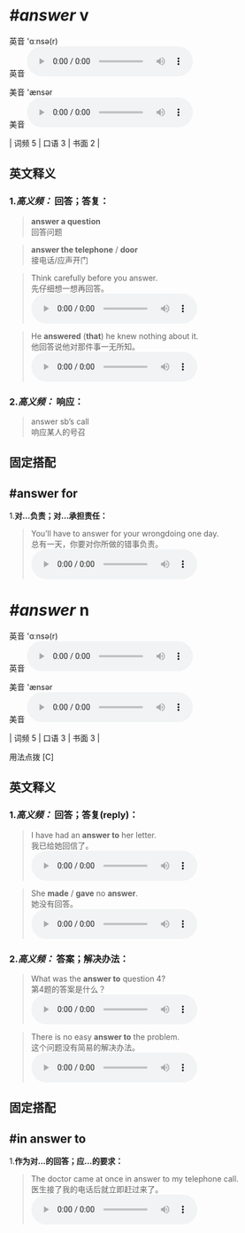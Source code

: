 # ***\#answer*** v
英音 'ɑːnsə(r)  
英音
<audio src="./media/answer-B.aac" controls="controls"></audio>

美音 'ænsər  
美音
<audio src="./media/answer.aac" controls="controls"></audio>



| 词频 5 | 口语 3 | 书面 2 |  

英文释义
---
### 1.*高义频：* **回答；答复：**  

 > **answer a question**  
 > 回答问题    

 > **answer the telephone** / **door**  
 > 接电话/应声开门    

 > Think carefully before you answer.  
 > 先仔细想一想再回答。    
<audio src="./media/5-answer.aac" controls="controls"></audio>

 > He **answered** (**that**) he knew nothing about it.  
 > 他回答说他对那件事一无所知。    
<audio src="./media/answer-103_AAC.aac" controls="controls"></audio>

### 2.*高义频：* **响应：**  

 > answer sb’s call  
 > 响应某人的号召    


固定搭配
---
## \#answer for
1.**对…负责；对…承担责任：**  

 > You’ll have to answer for your wrongdoing one day.  
 > 总有一天，你要对你所做的错事负责。    
<audio src="./media/8-answer.aac" controls="controls"></audio>


# ***\#answer*** n
英音 'ɑːnsə(r)  
英音
<audio src="./media/answer-B.aac" controls="controls"></audio>

美音 'ænsər  
美音
<audio src="./media/answer.aac" controls="controls"></audio>



| 词频 5 | 口语 3 | 书面 3 |  

用法点拨  [C]

英文释义
---
### 1.*高义频：* **回答；答复(reply)：**  

 > I have had an **answer to** her letter.  
 > 我已给她回信了。    
<audio src="./media/1-answer.aac" controls="controls"></audio>

 > She **made** / **gave** no **answer**.  
 > 她没有回答。    
<audio src="./media/2-answer.aac" controls="controls"></audio>

### 2.*高义频：* **答案；解决办法：**  

 > What was the **answer to** question 4?  
 > 第4题的答案是什么？    
<audio src="./media/answer-101_AAC.aac" controls="controls"></audio>

 > There is no easy **answer to** the problem.  
 > 这个问题没有简易的解决办法。    
<audio src="./media/answer-102_AAC.aac" controls="controls"></audio>


固定搭配
---
## \#in answer to
1.**作为对…的回答；应…的要求：**  

 > The doctor came at once in answer to my telephone call.  
 > 医生接了我的电话后就立即赶过来了。    
<audio src="./media/4-answer.aac" controls="controls"></audio>


